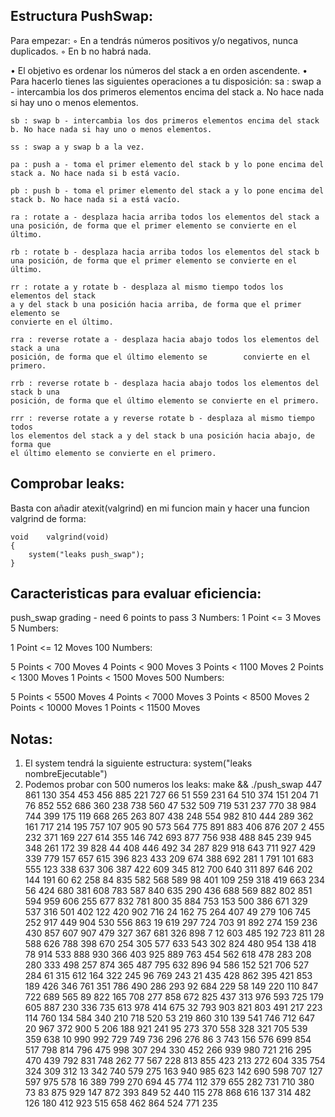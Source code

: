 Estructura PushSwap:
----------
Para empezar:
◦ En a tendrás números positivos y/o negativos, nunca duplicados.
◦ En b no habrá nada.

• El objetivo es ordenar los números del stack a en orden ascendente.
• Para hacerlo tienes las siguientes operaciones a tu disposición:
	sa : swap a - intercambia los dos primeros elementos encima del stack a. No hace nada si hay uno o menos elementos.
	
	sb : swap b - intercambia los dos primeros elementos encima del stack b. No hace nada si hay uno o menos elementos.

	ss : swap a y swap b a la vez.

	pa : push a - toma el primer elemento del stack b y lo pone encima del stack a. No hace nada si b está vacío.

	pb : push b - toma el primer elemento del stack a y lo pone encima del stack b. No hace nada si a está vacío.

	ra : rotate a - desplaza hacia arriba todos los elementos del stack a una posición, de forma que el primer elemento se convierte en el último.

	rb : rotate b - desplaza hacia arriba todos los elementos del stack b una posición, de forma que el primer elemento se convierte en el último.

	rr : rotate a y rotate b - desplaza al mismo tiempo todos los elementos del stack
	a y del stack b una posición hacia arriba, de forma que el primer elemento se
	convierte en el último.

	rra : reverse rotate a - desplaza hacia abajo todos los elementos del stack a una
	posición, de forma que el último elemento se 		convierte en el primero.

	rrb : reverse rotate b - desplaza hacia abajo todos los elementos del stack b una
	posición, de forma que el último elemento se convierte en el primero.

	rrr : reverse rotate a y reverse rotate b - desplaza al mismo tiempo todos
	los elementos del stack a y del stack b una posición hacia abajo, de forma que
	el último elemento se convierte en el primero.
	


Comprobar leaks:
----------
Basta con añadir atexit(valgrind) en mi funcion main y hacer una funcion valgrind de forma:

	void	valgrind(void)
	{
		system("leaks push_swap");
	}
	
Caracteristicas para evaluar eficiencia:
----------
push_swap grading - need 6 points to pass
3 Numbers:
1 Point <= 3 Moves
5 Numbers:

1 Point <= 12 Moves
100 Numbers:

5 Points < 700 Moves
4 Points < 900 Moves
3 Points < 1100 Moves
2 Points < 1300 Moves
1 Points < 1500 Moves
500 Numbers:

5 Points < 5500 Moves
4 Points < 7000 Moves
3 Points < 8500 Moves
2 Points < 10000 Moves
1 Points < 11500 Moves

Notas:
----------
1. El system tendrá la siguiente estructura: system("leaks nombreEjecutable")
2. Podemos probar con 500 numeros los leaks: make &&  ./push_swap 447 861 130 354 453 456 885 221 727 66 51 559 231 64 510 374 151 204 71 76 852 552 686 360 238 738 560 47 532 509 719 531 237 770 38 984 744 399 175 119 668 265 263 807 438 248 554 982 810 444 289 362 161 717 214 195 757 107 905 90 573 564 775 891 883 406 876 207 2 455 232 371 169 227 614 355 146 742 693 877 756 938 488 845 239 945 348 261 172 39 828 44 408 446 492 34 287 829 918 643 711 927 429 339 779 157 657 615 396 823 433 209 674 388 692 281 1 791 101 683 555 123 338 637 306 387 422 609 345 812 700 640 311 897 646 202 144 191 60 62 258 84 835 582 568 589 98 401 109 259 318 419 663 234 56 424 680 381 608 783 587 840 635 290 436 688 569 882 802 851 594 959 606 255 677 832 781 800 35 884 753 153 500 386 671 329 537 316 501 402 122 420 902 716 24 162 75 264 407 49 279 106 745 252 917 449 904 530 556 863 19 619 297 724 703 91 892 274 159 236 430 857 607 907 479 327 367 681 326 898 7 12 603 485 192 723 811 28 588 626 788 398 670 254 305 577 633 543 302 824 480 954 138 418 78 914 533 888 930 366 403 925 889 763 454 562 618 478 283 208 280 333 498 257 874 365 487 795 632 896 94 586 152 521 706 527 284 61 315 612 164 322 245 96 769 243 21 435 428 862 395 421 853 189 426 346 761 351 786 490 286 293 92 684 229 58 149 220 110 847 722 689 565 89 822 165 708 277 858 672 825 437 313 976 593 725 179 605 887 230 336 735 613 978 414 675 32 793 903 821 803 491 217 223 114 760 134 584 340 210 718 520 53 219 860 310 139 541 746 712 647 20 967 372 900 5 206 188 921 241 95 273 370 558 328 321 705 539 359 638 10 990 992 729 749 736 296 276 86 3 743 156 576 699 854 517 798 814 796 475 998 307 294 330 452 266 939 980 721 216 295 470 439 792 831 748 262 77 567 228 813 855 423 213 272 604 335 754 324 309 312 13 342 740 579 275 163 940 985 623 142 690 598 707 127 597 975 578 16 389 799 270 694 45 774 112 379 655 282 731 710 380 73 83 875 929 147 872 393 849 52 440 115 278 868 616 137 314 482 126 180 412 923 515 658 462 864 524 771 235
